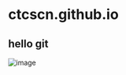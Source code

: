# ctcscn.github.io

## hello git

![image](https://user-images.githubusercontent.com/9365575/117272035-5c793080-ae8d-11eb-9c69-e0b7ea03ab09.png)


